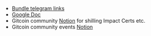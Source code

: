 - [Bundle telegram links](https://docs.google.com/document/d/1g4PgjtGr7A14mLdIK7FFfxMF-jy3WAS6TZ_p7EFY9HI/edit)
- [Google Doc](https://docs.google.com/document/d/1i2KABaoTVgJ0Nz4I8eV4k1JAzMebtAg92M7U7q9qrTw/edit#)
- Gitcoin community [Notion](https://gitcoin.notion.site/Gitcoin-Community-Hub-f3b76b0142c143ca928d087ea6dd2945) for shilling Impact Certs etc.
- Gitcoin community events [Notion](https://www.notion.so/Upcoming-Events-d749e53de96147a88a2f4864ea381afc)
